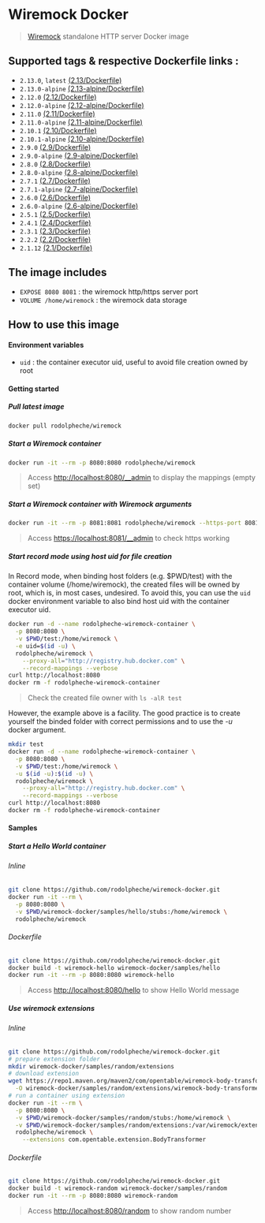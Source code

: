 # Wiremock Docker

> [Wiremock](http://wiremock.org) standalone HTTP server Docker image

## Supported tags & respective Dockerfile links :


- `2.13.0`, `latest` [(2.13/Dockerfile)](https://github.com/rodolpheche/wiremock-docker/blob/2.13.0/Dockerfile)
- `2.13.0-alpine` [(2.13-alpine/Dockerfile)](https://github.com/rodolpheche/wiremock-docker/blob/2.13.0/alpine/Dockerfile)
- `2.12.0` [(2.12/Dockerfile)](https://github.com/rodolpheche/wiremock-docker/blob/2.12.0/Dockerfile)
- `2.12.0-alpine` [(2.12-alpine/Dockerfile)](https://github.com/rodolpheche/wiremock-docker/blob/2.12.0/alpine/Dockerfile)
- `2.11.0` [(2.11/Dockerfile)](https://github.com/rodolpheche/wiremock-docker/blob/2.11.0/Dockerfile)
- `2.11.0-alpine` [(2.11-alpine/Dockerfile)](https://github.com/rodolpheche/wiremock-docker/blob/2.11.0/alpine/Dockerfile)
- `2.10.1` [(2.10/Dockerfile)](https://github.com/rodolpheche/wiremock-docker/blob/2.10.1/Dockerfile)
- `2.10.1-alpine` [(2.10-alpine/Dockerfile)](https://github.com/rodolpheche/wiremock-docker/blob/2.10.1/alpine/Dockerfile)
- `2.9.0` [(2.9/Dockerfile)](https://github.com/rodolpheche/wiremock-docker/blob/2.9.0/Dockerfile)
- `2.9.0-alpine` [(2.9-alpine/Dockerfile)](https://github.com/rodolpheche/wiremock-docker/blob/2.9.0/alpine/Dockerfile)
- `2.8.0` [(2.8/Dockerfile)](https://github.com/rodolpheche/wiremock-docker/blob/2.8.0/Dockerfile)
- `2.8.0-alpine` [(2.8-alpine/Dockerfile)](https://github.com/rodolpheche/wiremock-docker/blob/2.8.0/alpine/Dockerfile)
- `2.7.1` [(2.7/Dockerfile)](https://github.com/rodolpheche/wiremock-docker/blob/2.7.1/Dockerfile)
- `2.7.1-alpine` [(2.7-alpine/Dockerfile)](https://github.com/rodolpheche/wiremock-docker/blob/2.7.1/alpine/Dockerfile)
- `2.6.0` [(2.6/Dockerfile)](https://github.com/rodolpheche/wiremock-docker/blob/2.6.0/Dockerfile)
- `2.6.0-alpine` [(2.6-alpine/Dockerfile)](https://github.com/rodolpheche/wiremock-docker/blob/2.6.0/alpine/Dockerfile)
- `2.5.1` [(2.5/Dockerfile)](https://github.com/rodolpheche/wiremock-docker/blob/2.5.1/Dockerfile)
- `2.4.1` [(2.4/Dockerfile)](https://github.com/rodolpheche/wiremock-docker/blob/2.4.1/Dockerfile)
- `2.3.1` [(2.3/Dockerfile)](https://github.com/rodolpheche/wiremock-docker/blob/2.3.1/Dockerfile)
- `2.2.2` [(2.2/Dockerfile)](https://github.com/rodolpheche/wiremock-docker/blob/2.2.2/Dockerfile)
- `2.1.12` [(2.1/Dockerfile)](https://github.com/rodolpheche/wiremock-docker/blob/2.1.12/Dockerfile)

## The image includes

- `EXPOSE 8080 8081` : the wiremock http/https server port
- `VOLUME /home/wiremock` : the wiremock data storage

## How to use this image

#### Environment variables

- `uid` : the container executor uid, useful to avoid file creation owned by root

#### Getting started

##### Pull latest image

```sh
docker pull rodolpheche/wiremock
```

##### Start a Wiremock container

```sh
docker run -it --rm -p 8080:8080 rodolpheche/wiremock
```

> Access [http://localhost:8080/__admin](http://localhost:8080/__admin) to display the mappings (empty set)

##### Start a Wiremock container with Wiremock arguments

```sh
docker run -it --rm -p 8081:8081 rodolpheche/wiremock --https-port 8081 --verbose
```

> Access [https://localhost:8081/__admin](https://localhost:8081/__admin) to check https working

##### Start record mode using host uid for file creation

In Record mode, when binding host folders (e.g. $PWD/test) with the container volume (/home/wiremock), the created files will be owned by root, which is, in most cases, undesired.
To avoid this, you can use the `uid` docker environment variable to also bind host uid with the container executor uid.

```sh
docker run -d --name rodolpheche-wiremock-container \
  -p 8080:8080 \
  -v $PWD/test:/home/wiremock \
  -e uid=$(id -u) \
  rodolpheche/wiremock \
    --proxy-all="http://registry.hub.docker.com" \
    --record-mappings --verbose
curl http://localhost:8080
docker rm -f rodolpheche-wiremock-container
```

> Check the created file owner with `ls -alR test`

However, the example above is a facility. 
The good practice is to create yourself the binded folder with correct permissions and to use the *-u* docker argument.

```sh
mkdir test
docker run -d --name rodolpheche-wiremock-container \
  -p 8080:8080 \
  -v $PWD/test:/home/wiremock \
  -u $(id -u):$(id -u) \
  rodolpheche/wiremock \
    --proxy-all="http://registry.hub.docker.com" \
    --record-mappings --verbose
curl http://localhost:8080
docker rm -f rodolpheche-wiremock-container
```
 
#### Samples

##### Start a Hello World container

###### Inline

```sh
git clone https://github.com/rodolpheche/wiremock-docker.git
docker run -it --rm \
  -p 8080:8080 \
  -v $PWD/wiremock-docker/samples/hello/stubs:/home/wiremock \
  rodolpheche/wiremock
```

###### Dockerfile

```sh
git clone https://github.com/rodolpheche/wiremock-docker.git
docker build -t wiremock-hello wiremock-docker/samples/hello
docker run -it --rm -p 8080:8080 wiremock-hello
```

> Access [http://localhost:8080/hello](http://localhost:8080/hello) to show Hello World message

##### Use wiremock extensions

###### Inline

```sh
git clone https://github.com/rodolpheche/wiremock-docker.git
# prepare extension folder
mkdir wiremock-docker/samples/random/extensions
# download extension
wget https://repo1.maven.org/maven2/com/opentable/wiremock-body-transformer/1.1.3/wiremock-body-transformer-1.1.3.jar \
  -O wiremock-docker/samples/random/extensions/wiremock-body-transformer-1.1.3.jar
# run a container using extension 
docker run -it --rm \
  -p 8080:8080 \
  -v $PWD/wiremock-docker/samples/random/stubs:/home/wiremock \
  -v $PWD/wiremock-docker/samples/random/extensions:/var/wiremock/extensions \
  rodolpheche/wiremock \
    --extensions com.opentable.extension.BodyTransformer
```

###### Dockerfile

```sh
git clone https://github.com/rodolpheche/wiremock-docker.git
docker build -t wiremock-random wiremock-docker/samples/random
docker run -it --rm -p 8080:8080 wiremock-random
```

> Access [http://localhost:8080/random](http://localhost:8080/random) to show random number

